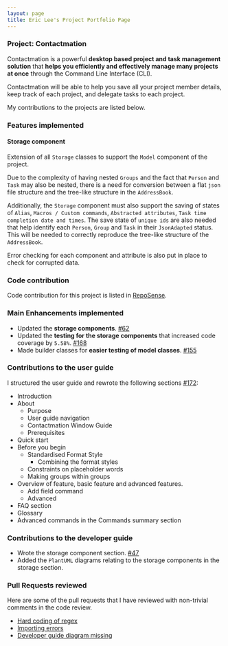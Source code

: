 ```yaml
---
layout: page
title: Eric Lee's Project Portfolio Page
---
```


### Project: Contactmation

Contactmation is a powerful **desktop based project and task management solution** that **helps you efficiently and
effectively manage many projects at once** through the Command Line Interface (CLI).

Contactmation will be able to help you save all your project member details, keep track of
each project, and delegate tasks to each project.

My contributions to the projects are listed below.

### Features implemented

#### Storage component

Extension of all `Storage` classes to support the `Model` component of the project.

Due to the complexity of having nested `Groups` and the fact that `Person` and `Task` may
also be nested, there is a need for conversion between a flat `json` file structure and
the tree-like structure in the `AddressBook`. 

Additionally, the `Storage` component must also
support the saving of states of `Alias`, `Macros / Custom commands`, `Abstracted attributes`,
`Task time completion date and times`. The save state of `unique ids` are also needed
that help identify each `Person`, `Group` and `Task` in their `JsonAdapted` status. This will
be needed to correctly reproduce the tree-like structure of the `AddressBook`.

Error checking for each component and attribute is also put in place to check for corrupted data.

### Code contribution

Code contribution for this project is listed in [RepoSense](https://nus-cs2103-ay2223s1.github.io/tp-dashboard/?search=autumn-sonata&breakdown=true&sort=groupTitle&sortWithin=title&since=2022-09-16&timeframe=commit&mergegroup=&groupSelect=groupByRepos&checkedFileTypes=docs~functional-code~test-code~other).

### Main Enhancements implemented

- Updated the **storage components**. [#62](https://github.com/AY2223S1-CS2103T-T11-1/tp/pull/62)
- Updated the **testing for the storage components** that increased code coverage by `5.58%`. [#168](https://github.com/AY2223S1-CS2103T-T11-1/tp/pull/168)
- Made builder classes for **easier testing of model classes**. [#155](https://github.com/AY2223S1-CS2103T-T11-1/tp/pull/155)

### Contributions to the user guide

I structured the user guide and rewrote the following sections [#172](https://github.com/AY2223S1-CS2103T-T11-1/tp/pull/172):

- Introduction
- About
  - Purpose 
  - User guide navigation
  - Contactmation Window Guide
  - Prerequisites
- Quick start
- Before you begin
  - Standardised Format Style
    - Combining the format styles
  - Constraints on placeholder words
  - Making groups within groups
- Overview of feature, basic feature and advanced features.
  - Add field command
  - Advanced
- FAQ section
- Glossary
- Advanced commands in the Commands summary section

### Contributions to the developer guide

- Wrote the storage component section. [#47](https://github.com/AY2223S1-CS2103T-T11-1/tp/pull/47)
- Added the `PlantUML` diagrams relating to the storage components in the storage section.

### Pull Requests reviewed

Here are some of the pull requests that I have reviewed with non-trivial comments
in the code review.

- [Hard coding of regex](https://github.com/AY2223S1-CS2103T-T11-1/tp/pull/151)
- [Importing errors](https://github.com/AY2223S1-CS2103T-T11-1/tp/pull/167)
- [Developer guide diagram missing](https://github.com/AY2223S1-CS2103T-T11-1/tp/pull/50)
